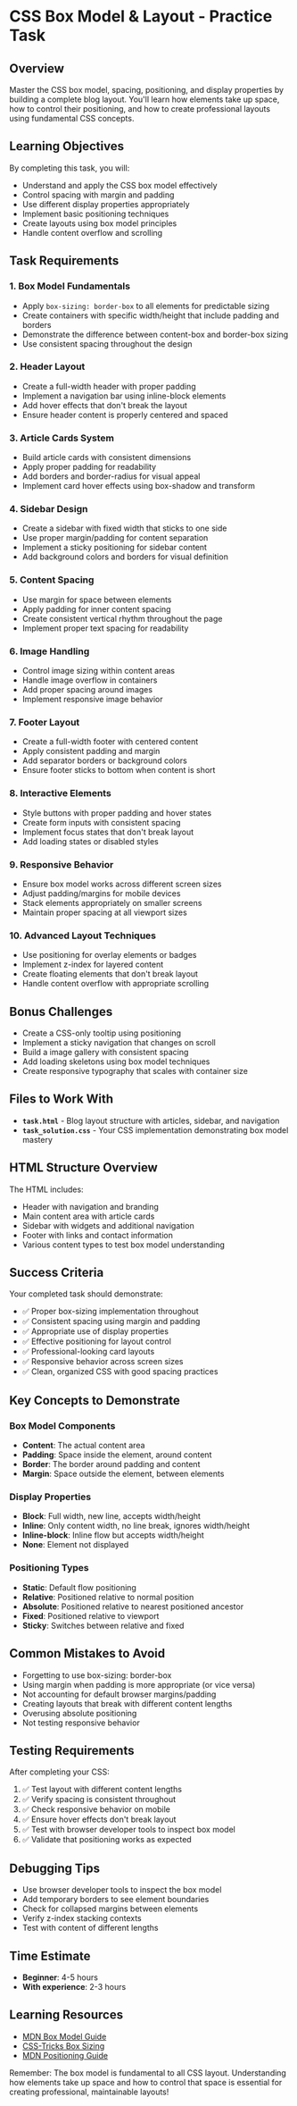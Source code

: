 # CSS Box Model & Layout - Practice Task

## Overview
Master the CSS box model, spacing, positioning, and display properties by building a complete blog layout. You'll learn how elements take up space, how to control their positioning, and how to create professional layouts using fundamental CSS concepts.

## Learning Objectives
By completing this task, you will:
- Understand and apply the CSS box model effectively
- Control spacing with margin and padding
- Use different display properties appropriately
- Implement basic positioning techniques
- Create layouts using box model principles
- Handle content overflow and scrolling

## Task Requirements

### 1. Box Model Fundamentals
- Apply `box-sizing: border-box` to all elements for predictable sizing
- Create containers with specific width/height that include padding and borders
- Demonstrate the difference between content-box and border-box sizing
- Use consistent spacing throughout the design

### 2. Header Layout
- Create a full-width header with proper padding
- Implement a navigation bar using inline-block elements
- Add hover effects that don't break the layout
- Ensure header content is properly centered and spaced

### 3. Article Cards System
- Build article cards with consistent dimensions
- Apply proper padding for readability
- Add borders and border-radius for visual appeal
- Implement card hover effects using box-shadow and transform

### 4. Sidebar Design
- Create a sidebar with fixed width that sticks to one side
- Use proper margin/padding for content separation
- Implement a sticky positioning for sidebar content
- Add background colors and borders for visual definition

### 5. Content Spacing
- Use margin for space between elements
- Apply padding for inner content spacing
- Create consistent vertical rhythm throughout the page
- Implement proper text spacing for readability

### 6. Image Handling
- Control image sizing within content areas
- Handle image overflow in containers
- Add proper spacing around images
- Implement responsive image behavior

### 7. Footer Layout
- Create a full-width footer with centered content
- Apply consistent padding and margin
- Add separator borders or background colors
- Ensure footer sticks to bottom when content is short

### 8. Interactive Elements
- Style buttons with proper padding and hover states
- Create form inputs with consistent spacing
- Implement focus states that don't break layout
- Add loading states or disabled styles

### 9. Responsive Behavior
- Ensure box model works across different screen sizes
- Adjust padding/margins for mobile devices
- Stack elements appropriately on smaller screens
- Maintain proper spacing at all viewport sizes

### 10. Advanced Layout Techniques
- Use positioning for overlay elements or badges
- Implement z-index for layered content
- Create floating elements that don't break layout
- Handle content overflow with appropriate scrolling

## Bonus Challenges
- Create a CSS-only tooltip using positioning
- Implement a sticky navigation that changes on scroll
- Build a image gallery with consistent spacing
- Add loading skeletons using box model techniques
- Create responsive typography that scales with container size

## Files to Work With
- **`task.html`** - Blog layout structure with articles, sidebar, and navigation
- **`task_solution.css`** - Your CSS implementation demonstrating box model mastery

## HTML Structure Overview
The HTML includes:
- Header with navigation and branding
- Main content area with article cards
- Sidebar with widgets and additional navigation
- Footer with links and contact information
- Various content types to test box model understanding

## Success Criteria
Your completed task should demonstrate:
- ✅ Proper box-sizing implementation throughout
- ✅ Consistent spacing using margin and padding
- ✅ Appropriate use of display properties
- ✅ Effective positioning for layout control
- ✅ Professional-looking card layouts
- ✅ Responsive behavior across screen sizes
- ✅ Clean, organized CSS with good spacing practices

## Key Concepts to Demonstrate

### Box Model Components
- **Content**: The actual content area
- **Padding**: Space inside the element, around content
- **Border**: The border around padding and content
- **Margin**: Space outside the element, between elements

### Display Properties
- **Block**: Full width, new line, accepts width/height
- **Inline**: Only content width, no line break, ignores width/height
- **Inline-block**: Inline flow but accepts width/height
- **None**: Element not displayed

### Positioning Types
- **Static**: Default flow positioning
- **Relative**: Positioned relative to normal position
- **Absolute**: Positioned relative to nearest positioned ancestor
- **Fixed**: Positioned relative to viewport
- **Sticky**: Switches between relative and fixed

## Common Mistakes to Avoid
- Forgetting to use box-sizing: border-box
- Using margin when padding is more appropriate (or vice versa)
- Not accounting for default browser margins/padding
- Creating layouts that break with different content lengths
- Overusing absolute positioning
- Not testing responsive behavior

## Testing Requirements
After completing your CSS:
1. ✅ Test layout with different content lengths
2. ✅ Verify spacing is consistent throughout
3. ✅ Check responsive behavior on mobile
4. ✅ Ensure hover effects don't break layout
5. ✅ Test with browser developer tools to inspect box model
6. ✅ Validate that positioning works as expected

## Debugging Tips
- Use browser developer tools to inspect the box model
- Add temporary borders to see element boundaries
- Check for collapsed margins between elements
- Verify z-index stacking contexts
- Test with content of different lengths

## Time Estimate
- **Beginner**: 4-5 hours
- **With experience**: 2-3 hours

## Learning Resources
- [MDN Box Model Guide](https://developer.mozilla.org/en-US/docs/Learn/CSS/Building_blocks/The_box_model)
- [CSS-Tricks Box Sizing](https://css-tricks.com/box-sizing/)
- [MDN Positioning Guide](https://developer.mozilla.org/en-US/docs/Learn/CSS/CSS_layout/Positioning)

Remember: The box model is fundamental to all CSS layout. Understanding how elements take up space and how to control that space is essential for creating professional, maintainable layouts!
